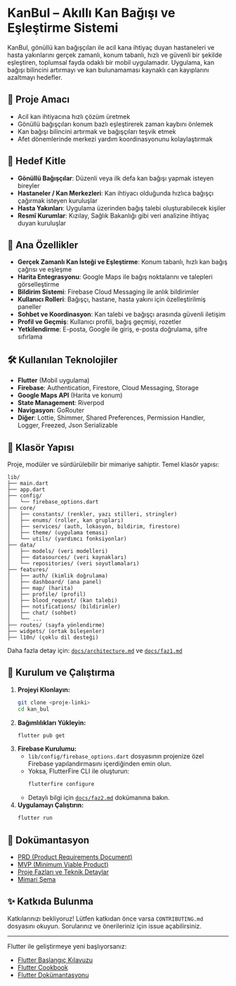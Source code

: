 # KanBul – Akıllı Kan Bağışı ve Eşleştirme Sistemi

KanBul, gönüllü kan bağışçıları ile acil kana ihtiyaç duyan hastaneleri ve hasta yakınlarını gerçek zamanlı, konum tabanlı, hızlı ve güvenli bir şekilde eşleştiren, toplumsal fayda odaklı bir mobil uygulamadır. Uygulama, kan bağışı bilincini artırmayı ve kan bulunamaması kaynaklı can kayıplarını azaltmayı hedefler.

## 🎯 Proje Amacı

- Acil kan ihtiyacına hızlı çözüm üretmek
- Gönüllü bağışçıları konum bazlı eşleştirerek zaman kaybını önlemek
- Kan bağışı bilincini artırmak ve bağışçıları teşvik etmek
- Afet dönemlerinde merkezi yardım koordinasyonunu kolaylaştırmak

## 👥 Hedef Kitle

- **Gönüllü Bağışçılar**: Düzenli veya ilk defa kan bağışı yapmak isteyen bireyler
- **Hastaneler / Kan Merkezleri**: Kan ihtiyacı olduğunda hızlıca bağışçı çağırmak isteyen kuruluşlar
- **Hasta Yakınları**: Uygulama üzerinden bağış talebi oluşturabilecek kişiler
- **Resmî Kurumlar**: Kızılay, Sağlık Bakanlığı gibi veri analizine ihtiyaç duyan kuruluşlar

## 🚀 Ana Özellikler

- **Gerçek Zamanlı Kan İsteği ve Eşleştirme**: Konum tabanlı, hızlı kan bağış çağrısı ve eşleşme
- **Harita Entegrasyonu**: Google Maps ile bağış noktalarını ve talepleri görselleştirme
- **Bildirim Sistemi**: Firebase Cloud Messaging ile anlık bildirimler
- **Kullanıcı Rolleri**: Bağışçı, hastane, hasta yakını için özelleştirilmiş paneller
- **Sohbet ve Koordinasyon**: Kan talebi ve bağışçı arasında güvenli iletişim
- **Profil ve Geçmiş**: Kullanıcı profili, bağış geçmişi, rozetler
- **Yetkilendirme**: E-posta, Google ile giriş, e-posta doğrulama, şifre sıfırlama

## 🛠️ Kullanılan Teknolojiler

- **Flutter** (Mobil uygulama)
- **Firebase**: Authentication, Firestore, Cloud Messaging, Storage
- **Google Maps API** (Harita ve konum)
- **State Management**: Riverpod
- **Navigasyon**: GoRouter
- **Diğer**: Lottie, Shimmer, Shared Preferences, Permission Handler, Logger, Freezed, Json Serializable

## 📂 Klasör Yapısı

Proje, modüler ve sürdürülebilir bir mimariye sahiptir. Temel klasör yapısı:

```
lib/
├── main.dart
├── app.dart
├── config/
│   └── firebase_options.dart
├── core/
│   ├── constants/ (renkler, yazı stilleri, stringler)
│   ├── enums/ (roller, kan grupları)
│   ├── services/ (auth, lokasyon, bildirim, firestore)
│   ├── theme/ (uygulama teması)
│   └── utils/ (yardımcı fonksiyonlar)
├── data/
│   ├── models/ (veri modelleri)
│   ├── datasources/ (veri kaynakları)
│   └── repositories/ (veri soyutlamaları)
├── features/
│   ├── auth/ (kimlik doğrulama)
│   ├── dashboard/ (ana panel)
│   ├── map/ (harita)
│   ├── profile/ (profil)
│   ├── blood_request/ (kan talebi)
│   ├── notifications/ (bildirimler)
│   ├── chat/ (sohbet)
│   └── ...
├── routes/ (sayfa yönlendirme)
├── widgets/ (ortak bileşenler)
├── l10n/ (çoklu dil desteği)
```

Daha fazla detay için: [`docs/architecture.md`](docs/architecture.md) ve [`docs/faz1.md`](docs/faz1.md)

## 🔑 Kurulum ve Çalıştırma

1. **Projeyi Klonlayın:**
   ```bash
   git clone <proje-linki>
   cd kan_bul
   ```
2. **Bağımlılıkları Yükleyin:**
   ```bash
   flutter pub get
   ```
3. **Firebase Kurulumu:**
   - `lib/config/firebase_options.dart` dosyasının projenize özel Firebase yapılandırmasını içerdiğinden emin olun.
   - Yoksa, FlutterFire CLI ile oluşturun:
     ```bash
     flutterfire configure
     ```
   - Detaylı bilgi için [`docs/faz2.md`](docs/faz2.md) dokümanına bakın.
4. **Uygulamayı Çalıştırın:**
   ```bash
   flutter run
   ```

## 📄 Dokümantasyon

- [PRD (Product Requirements Document)](docs/PRD.md)
- [MVP (Minimum Viable Product)](docs/MVP.md)
- [Proje Fazları ve Teknik Detaylar](docs/)
- [Mimari Şema](docs/architecture.md)

## ✨ Katkıda Bulunma

Katkılarınızı bekliyoruz! Lütfen katkıdan önce varsa `CONTRIBUTING.md` dosyasını okuyun. Sorularınız ve önerileriniz için issue açabilirsiniz.

---

Flutter ile geliştirmeye yeni başlıyorsanız:

- [Flutter Başlangıç Kılavuzu](https://docs.flutter.dev/get-started/codelab)
- [Flutter Cookbook](https://docs.flutter.dev/cookbook)
- [Flutter Dokümantasyonu](https://docs.flutter.dev/)
